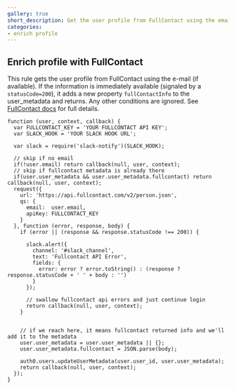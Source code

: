 ```yaml
---
gallery: true
short_description: Get the user profile from FullContact using the email then add a new property to user_metadata
categories:
- enrich profile
---
```

## Enrich profile with FullContact

This rule gets the user profile from FullContact using the e-mail (if available). If the information is immediately available (signaled by a `statusCode=200`), it adds a new property `fullContactInfo` to the user_metadata and returns. Any other conditions are ignored. See [FullContact docs](http://www.fullcontact.com/developer/docs/) for full details.

```
function (user, context, callback) {
  var FULLCONTACT_KEY = 'YOUR FULLCONTACT API KEY';
  var SLACK_HOOK = 'YOUR SLACK HOOK URL';

  var slack = require('slack-notify')(SLACK_HOOK);
  
  // skip if no email
  if(!user.email) return callback(null, user, context);
  // skip if fullcontact metadata is already there
  if(user.user_metadata && user.user_metadata.fullcontact) return callback(null, user, context);
  request({
    url: 'https://api.fullcontact.com/v2/person.json',
    qs: {
      email:  user.email,
      apiKey: FULLCONTACT_KEY
    }
  }, function (error, response, body) {
    if (error || (response && response.statusCode !== 200)) {
      
      slack.alert({
        channel: '#slack_channel',
        text: 'Fullcontact API Error',
        fields: {
          error: error ? error.toString() : (response ? response.statusCode + ' ' + body : '')
        }
      });

      // swallow fullcontact api errors and just continue login
      return callback(null, user, context);
    }


    // if we reach here, it means fullcontact returned info and we'll add it to the metadata
    user.user_metadata = user.user_metadata || {};
    user.user_metadata.fullcontact = JSON.parse(body);

    auth0.users.updateUserMetadata(user.user_id, user.user_metadata);
    return callback(null, user, context);
  });
}
```
